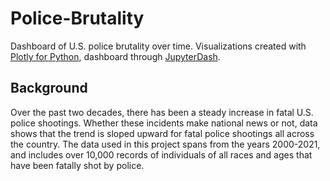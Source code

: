 # Police-Brutality
Dashboard of U.S. police brutality over time. Visualizations created with [Plotly for Python](https://plotly.com/python/), dashboard through [JupyterDash](https://dash.plotly.com/workspaces/using-dash-in-jupyter-and-workspaces).

## Background
Over the past two decades, there has been a steady increase in fatal U.S. police shootings. Whether these incidents make national news or not, data shows that the trend is sloped upward for fatal police shootings all across the country. The data used in this project spans from the years 2000-2021, and includes over 10,000 records of individuals of all races and ages that have been fatally shot by police.
